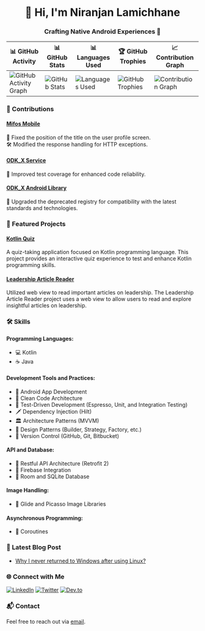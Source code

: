<h1 align="center">👋 Hi, I'm Niranjan Lamichhane</h1>
<h3 align="center">Crafting Native Android Experiences 🚀</h3>

| 📊 GitHub Activity | 📊 GitHub Stats | 📊 Languages Used | 🏆 GitHub Trophies | 📈 Contribution Graph |
| --- | --- | --- | --- | --- |
| ![GitHub Activity Graph](https://github-readme-streak-stats.herokuapp.com/?user=niranjannlc) | ![GitHub Stats](https://github-readme-stats.vercel.app/api?username=niranjannlc&show_icons=true&count_private=true&include_all_commits=true) | ![Languages Used](https://github-readme-stats.vercel.app/api/top-langs?username=niranjannlc&show_icons=true&locale=en&layout=compact) | ![GitHub Trophies](https://github-profile-trophy.vercel.app/?username=niranjannlc&theme=onedark) | ![Contribution Graph](https://activity-graph.herokuapp.com/graph?username=niranjannlc) |

### 💼 Contributions

#### [Mifos Mobile](https://github.com/openMF/mifos-mobile/pulls?q=is%3Apr+author%3A%40niranjannlc+is%3Aclosed) 
📱 Fixed the position of the title on the user profile screen.  
🛠 Modified the response handling for HTTP exceptions.

#### [ODK_X Service](https://github.com/odk-x/services/pulls?q=is%3Apr+author%3A%40niranjannlc+is%3Aclosed) 
🚀 Improved test coverage for enhanced code reliability.

#### [ODK_X Android Library](https://github.com/odk-x/services/pulls?q=is%3Apr+author%3A%40niranjannlc+is%3Aclosed) 
🔄 Upgraded the deprecated registry for compatibility with the latest standards and technologies.

### 🚀 Featured Projects

#### [Kotlin Quiz](https://github.com/NiranjanNlc/Kotlin-Quiz)
A quiz-taking application focused on Kotlin programming language. This project provides an interactive quiz experience to test and enhance Kotlin programming skills.

#### [Leadership Article Reader](https://github.com/NiranjanNlc/ArticleReader)
Utilized web view to read important articles on leadership. The Leadership Article Reader project uses a web view to allow users to read and explore insightful articles on leadership.

### 🛠 Skills

#### Programming Languages:
- 💻 Kotlin
- ☕ Java

#### Development Tools and Practices:
- 📱 Android App Development
- 🧹 Clean Code Architecture
- 🧪 Test-Driven Development (Espresso, Unit, and Integration Testing)
- 🗡 Dependency Injection (Hilt)
- 🏛 Architecture Patterns (MVVM)
- 🎨 Design Patterns (Builder, Strategy, Factory, etc.)
- 📝 Version Control (GitHub, Git, Bitbucket)

#### API and Database:
- 🚀 Restful API Architecture (Retrofit 2)
- 🚀 Firebase Integration
- 💾 Room and SQLite Database

#### Image Handling:
- 📸 Glide and Picasso Image Libraries

#### Asynchronous Programming:
- 🔄 Coroutines

### 📝 Latest Blog Post
- [Why I never returned to Windows after using Linux?](https://dev.to/niranjannlc/why-i-never-returned-back-to-windows-after-using-linux--8hh)

### 🌐 Connect with Me
[![LinkedIn](https://img.shields.io/badge/LinkedIn-niranjannlc-blue)](https://www.linkedin.com/in/niranjannlc/)
[![Twitter](https://img.shields.io/badge/Twitter-%40niranjanlc-blue)](https://twitter.com/niranjanlc)
[![Dev.to](https://img.shields.io/badge/Dev.to-niranjannlc-lightgrey)](https://dev.to/niranjannlc)

### 📬 Contact
Feel free to reach out via [email](mailto:niranjannlc@keemail.com).
